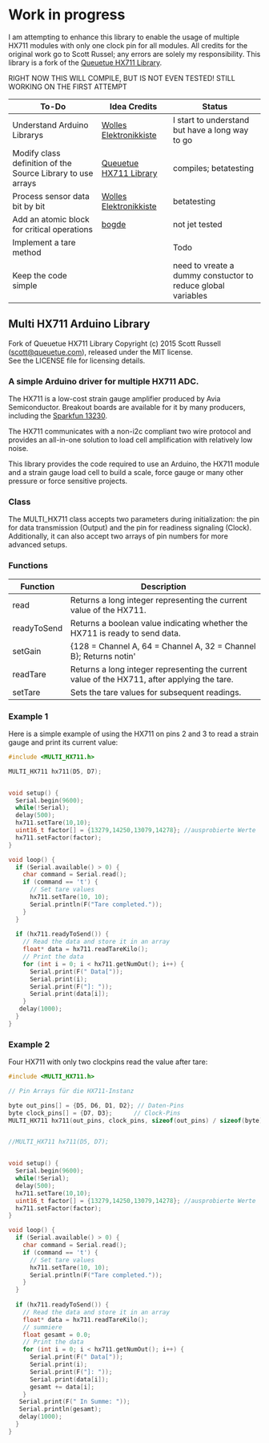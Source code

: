 # Work in progress
I am attempting to enhance this library to enable the usage of multiple HX711 modules with only one clock pin for all modules. All credits for the original work go to Scott Russel; any errors are solely my responsibility.
This library is a fork of the [Queuetue HX711 Library](https://github.com/queuetue/Q2-HX711-Arduino-Library).

RIGHT NOW THIS WILL COMPILE, BUT IS NOT EVEN TESTED! STILL WORKING ON THE FIRST ATTEMPT

| **To-Do**                                    | **Idea Credits**            | **Status** |
|----------------------------------------------|-----------------------------|------------|
| Understand Arduino Librarys | [Wolles Elektronikkiste](https://wolles-elektronikkiste.de/en/creating-libraries-and-classes-part-i)| I start to understand but have a long way to go|
| Modify class definition of the Source Library to use arrays        | [Queuetue HX711 Library](https://github.com/queuetue/Q2-HX711-Arduino-Library)   | compiles; betatesting   |
| Process sensor data bit by bit           | [Wolles Elektronikkiste](https://wolles-elektronikkiste.de/en/strain-gauges) | betatesting       |
| Add an atomic block for critical operations  | [bogde](https://github.com/bogde/HX711/blob/master/src/HX711.cpp)               | not jet tested       |
| Implement a tare method                      |                         | Todo       |
| Keep the code simple                         |               | need to vreate a dummy constuctor to reduce global variables       |


## Multi HX711 Arduino Library

Fork of Queuetue HX711 Library Copyright (c) 2015 Scott Russell (scott@queuetue.com), released under the MIT license.  
See the LICENSE file for licensing details.

### A simple Arduino driver for multiple HX711 ADC.

The HX711 is a low-cost strain gauge amplifier produced by Avia Semiconductor.  Breakout boards are available for it by many producers, including the [Sparkfun 13230](https://www.sparkfun.com/products/13230).

The HX711 communicates with a non-i2c compliant two wire protocol and provides an all-in-one solution to load cell amplification with relatively low noise.

This library provides the code required to use an Arduino, the HX711 module and a strain gauge load cell to build a scale, force gauge or many other pressure or force sensitive projects.

### Class
The MULTI_HX711 class accepts two parameters during initialization: the pin for data transmission (Output) and the pin for readiness signaling (Clock). 
Additionally, it can also accept two arrays of pin numbers for more advanced setups.


### Functions
| Function     | Description                                                            |
|--------------|------------------------------------------------------------------------|
| read         | Returns a long integer representing the current value of the HX711.     |
| readyToSend  | Returns a boolean value indicating whether the HX711 is ready to send data. |
| setGain  | {128 = Channel A, 64 = Channel A, 32 = Channel B}; Returns notin'|
| readTare  | Returns a long integer representing the current value of the HX711, after applying the tare.     |
| setTare  | Sets the tare values for subsequent readings.     |


### Example 1
Here is a simple example of using the HX711 on pins 2 and 3 to read a strain gauge and print its current value:

```cpp
#include <MULTI_HX711.h>

MULTI_HX711 hx711(D5, D7);


void setup() {
  Serial.begin(9600);
  while(!Serial); 
  delay(500);
  hx711.setTare(10,10);
  uint16_t factor[] = {13279,14250,13079,14278}; //ausprobierte Werte
  hx711.setFactor(factor);
}

void loop() {
  if (Serial.available() > 0) {
    char command = Serial.read();
    if (command == 't') {
      // Set tare values
      hx711.setTare(10, 10);
      Serial.println(F("Tare completed."));
    }
  }
  
  if (hx711.readyToSend()) {
    // Read the data and store it in an array
    float* data = hx711.readTareKilo();
    // Print the data
    for (int i = 0; i < hx711.getNumOut(); i++) {
      Serial.print(F(" Data["));
      Serial.print(i);
      Serial.print(F("]: "));
      Serial.print(data[i]);
    }
   delay(1000);
  }
}
```
### Example 2
Four HX711 with only two clockpins read the value after tare:
```cpp
#include <MULTI_HX711.h>

// Pin Arrays für die HX711-Instanz

byte out_pins[] = {D5, D6, D1, D2}; // Daten-Pins
byte clock_pins[] = {D7, D3};      // Clock-Pins
MULTI_HX711 hx711(out_pins, clock_pins, sizeof(out_pins) / sizeof(byte), sizeof(clock_pins) / sizeof(byte));


//MULTI_HX711 hx711(D5, D7);


void setup() {
  Serial.begin(9600);
  while(!Serial); 
  delay(500);
  hx711.setTare(10,10);
  uint16_t factor[] = {13279,14250,13079,14278}; //ausprobierte Werte
  hx711.setFactor(factor);
}

void loop() {
  if (Serial.available() > 0) {
    char command = Serial.read();
    if (command == 't') {
      // Set tare values
      hx711.setTare(10, 10);
      Serial.println(F("Tare completed."));
    }
  }
  
  if (hx711.readyToSend()) {
    // Read the data and store it in an array
    float* data = hx711.readTareKilo();
    // summiere
    float gesamt = 0.0;
    // Print the data
    for (int i = 0; i < hx711.getNumOut(); i++) {
      Serial.print(F(" Data["));
      Serial.print(i);
      Serial.print(F("]: "));
      Serial.print(data[i]);
      gesamt += data[i];
    }
   Serial.print(F(" In Summe: "));
   Serial.println(gesamt);
   delay(1000);
  }
}
```
